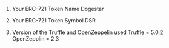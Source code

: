 1) Your ERC-721 Token Name
Dogestar

2) Your ERC-721 Token Symbol
DSR

3) Version of the Truffle and OpenZeppelin used
Truffle = 5.0.2
OpenZepplin = 2.3
